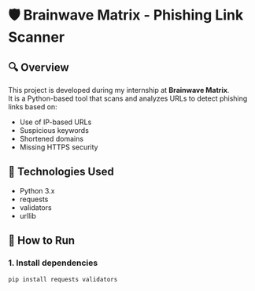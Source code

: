 # 🛡️ Brainwave Matrix - Phishing Link Scanner

## 🔍 Overview
This project is developed during my internship at **Brainwave Matrix**.  
It is a Python-based tool that scans and analyzes URLs to detect phishing links based on:
- Use of IP-based URLs
- Suspicious keywords
- Shortened domains
- Missing HTTPS security

## 🧰 Technologies Used
- Python 3.x
- requests
- validators
- urllib

## 🚀 How to Run

### 1. Install dependencies
```bash
pip install requests validators
